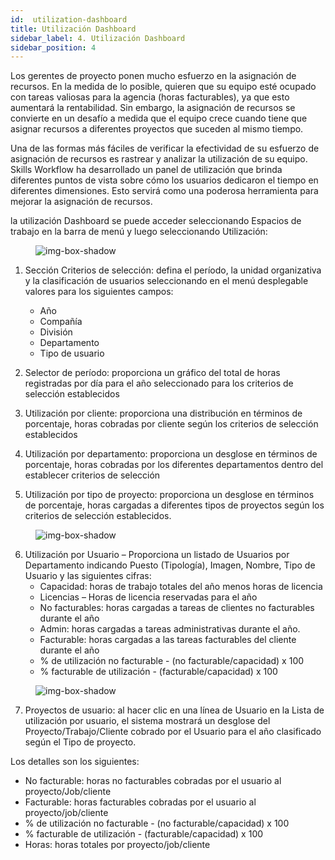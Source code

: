 ```yaml
---
id:  utilization-dashboard
title: Utilización Dashboard
sidebar_label: 4. Utilización Dashboard
sidebar_position: 4
---
```


Los gerentes de proyecto ponen mucho esfuerzo en la asignación de recursos. En la medida de lo posible, quieren que su equipo esté ocupado con tareas valiosas para la agencia (horas facturables), ya que esto aumentará la rentabilidad. Sin embargo, la asignación de recursos se convierte en un desafío a medida que el equipo crece cuando tiene que asignar recursos a diferentes proyectos que suceden al mismo tiempo.

Una de las formas más fáciles de verificar la efectividad de su esfuerzo de asignación de recursos es rastrear y analizar la utilización de su equipo. Skills Workflow ha desarrollado un panel de utilización que brinda diferentes puntos de vista sobre cómo los usuarios dedicaron el tiempo en diferentes dimensiones. Esto servirá como una poderosa herramienta para mejorar la asignación de recursos.

la utilización Dashboard se puede acceder seleccionando Espacios de trabajo en la barra de menú y luego seleccionando Utilización:

<figure>

![img-box-shadow](/img/university/dashboards/utilization-dashboard/university-utilization-dashboard-1.png)
<figcaption></figcaption>
</figure>

1. Sección Criterios de selección: defina el período, la unidad organizativa y la clasificación de usuarios seleccionando en el menú desplegable valores para los siguientes campos:
   - Año
   - Compañía
   - División
   - Departamento
   - Tipo de usuario

2. Selector de período: proporciona un gráfico del total de horas registradas por día para el año seleccionado para los criterios de selección establecidos
3. Utilización por cliente: proporciona una distribución en términos de porcentaje, horas cobradas por cliente según los criterios de selección establecidos
4. Utilización por departamento: proporciona un desglose en términos de porcentaje, horas cobradas por los diferentes departamentos dentro del
establecer criterios de selección
5. Utilización por tipo de proyecto: proporciona un desglose en términos de porcentaje, horas cargadas a diferentes tipos de proyectos según los criterios de selección establecidos.

<figure>

![img-box-shadow](/img/university/dashboards/utilization-dashboard/university-utilization-dashboard-2.png)
<figcaption></figcaption>
</figure>

6. Utilización por Usuario – Proporciona un listado de Usuarios por Departamento indicando Puesto (Tipología), Imagen, Nombre, Tipo de Usuario y las siguientes cifras:
    - Capacidad: horas de trabajo totales del año menos horas de licencia
    - Licencias – Horas de licencia reservadas para el año
    - No facturables: horas cargadas a tareas de clientes no facturables durante el año
    - Admin: horas cargadas a tareas administrativas durante el año.
    - Facturable: horas cargadas a las tareas facturables del cliente durante el año
    - % de utilización no facturable - (no facturable/capacidad) x 100
    - % facturable de utilización - (facturable/capacidad) x 100


<figure>

![img-box-shadow](/img/university/dashboards/utilization-dashboard/university-utilization-dashboard-3.png)
<figcaption></figcaption>
</figure>

7. Proyectos de usuario: al hacer clic en una línea de Usuario en la Lista de utilización por usuario, el sistema mostrará un desglose del Proyecto/Trabajo/Cliente cobrado por el Usuario para el año clasificado según el Tipo de proyecto.
 
Los detalles son los siguientes:
   - No facturable: horas no facturables cobradas por el usuario al proyecto/Job/cliente
   - Facturable: horas facturables cobradas por el usuario al proyecto/job/cliente
   - % de utilización no facturable - (no facturable/capacidad) x 100
   - % facturable de utilización - (facturable/capacidad) x 100
   - Horas: horas totales por proyecto/job/cliente